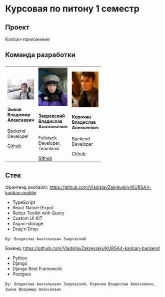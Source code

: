 
# Курсовая по питону 1 семестр

## Проект

Kanban-приложение

## Команда разработки

<table style="display: grid; grid-template-columns: 1fr 1fr 1fr; gap: 10px; align-items: end">
	<tr>
		<td>
			<img src="./README/Zykov.jpg"/>
			<h4>Зыков Владимир Алексеевич</h4>
      <p>Backend Developer</p>
      <a href="https://github.com/Afekaaa">Github</a>
		</td>
		<td>
			<img src="./README/Zakrevskiy.jpg"/>
			<h4>Закревский Владислав Анатольевич</h4>
      <p>Fullstack Developer, Teamlead</p>
      <a href="https://github.com/VladislavZakrevskiy">Github</a>
		</td>
		<td>
			<img src="./README/Korochin.jpg"/>
			<h4>Корочин Владислав Алексеевич</h4>
      <p>Backend Developer</p>
      <a href="https://github.com/Vlandenburg">Github</a>
		</td>
	</tr>
</table>

## Стек

Фронтенд (мобайл): https://github.com/VladislavZakrevskiy/KURSA4-kanban-mobile

- TypeScript
- React Native (Expo)
- Redux Toolkit with Query
- Custom UI KIT
- Async-storage
- Drag'n'Drop

``By: Владислав Анатольевич Закревский``

Бэкенд: https://github.com/VladislavZakrevskiy/KURSA4-kanban-backend

- Python
- Django
- Django Rest Framework
- Postgres

``By: Владислав Анатольевич Закревский, Корочин Владислав Алексеевич, Зыков Владимир Алексеевич``
